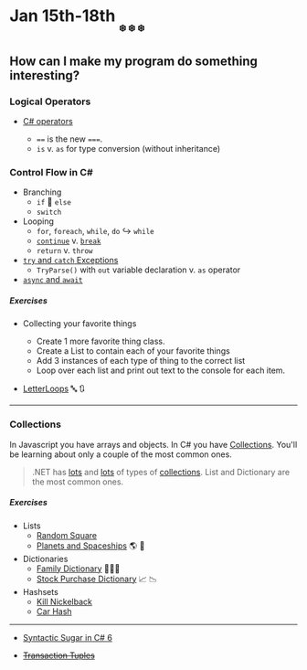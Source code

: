 # **Jan 15th-18th** <sub><sub><sub>:snowflake: :snowflake: :snowflake:

## How can I make my program do something interesting?

### Logical Operators
- [C# operators](https://docs.microsoft.com/en-us/dotnet/csharp/language-reference/operators/)

	- `==` is the new `===`.
	- `is` v. `as` for type conversion (without inheritance)

### Control Flow in C#
- Branching
	- `if` :twisted_rightwards_arrows: `else`
	- `switch`
- Looping
	- `for`, `foreach`, `while`, `do` :arrow_right_hook: `while`
	- [`continue`](https://docs.microsoft.com/en-us/dotnet/csharp/language-reference/keywords/continue) v. [`break`](https://docs.microsoft.com/en-us/dotnet/csharp/language-reference/keywords/break)
	- `return` v. `throw`
- [`try` and `catch` Exceptions](https://docs.microsoft.com/en-us/dotnet/csharp/programming-guide/exceptions/index)
	- `TryParse()` with `out` variable declaration v. `as` operator
- [`async` and `await`](https://docs.microsoft.com/en-us/dotnet/csharp/programming-guide/concepts/async/control-flow-in-async-programs)

##### Exercises

- Collecting your favorite things
    - Create 1 more favorite thing class.
    - Create a List to contain each of your favorite things
    - Add 3 instances of each type of thing to the correct list
    - Loop over each list and print out text to the console for each item.

- [LetterLoops](https://github.com/nss-evening-cohort-06/bangazon-inc/blob/master/orientation/exercises/LetterLoops.md) :abc: :arrows_clockwise:

***

### Collections

In Javascript you have arrays and objects. In C# you have [Collections](https://github.com/nss-evening-cohort-06/bangazon-inc/blob/master/orientation/06_COLLECTIONS.md). You'll be learning about only a couple of the most common ones.

> .NET has [lots](https://github.com/nss-evening-cohort-06/bangazon-inc/blob/formatting/concepts/csharp-language/collections.md) and [lots](https://docs.microsoft.com/en-us/dotnet/api/system.collections.generic?view=netframework-4.7.1) of types of [collections](https://github.com/nss-evening-cohort-06/bangazon-inc/blob/master/orientation/02_FIRST_EXECUTABLE.md#c-collections). List and Dictionary are the most common ones.

##### Exercises

- Lists
	- [Random Square](https://github.com/nss-evening-cohort-06/bangazon-inc/blob/master/orientation/exercises/10_RANDOMSQUARED.md)
	- [Planets and Spaceships](https://github.com/nss-evening-cohort-06/bangazon-inc/blob/master/orientation/exercises/01_LISTS.md) :earth_americas: :rocket:
- Dictionaries
	- [Family Dictionary](https://github.com/nss-evening-cohort-06/bangazon-inc/blob/master/orientation/exercises/08_FAMILY_DICTIONARY.md) :family_woman_girl_boy:
	- [Stock Purchase Dictionary](https://github.com/nss-evening-cohort-06/bangazon-inc/blob/master/orientation/exercises/03_DICTIONARIES.md) :chart_with_upwards_trend: :chart_with_downwards_trend:
- Hashsets
	- [Kill Nickelback](https://github.com/nss-evening-cohort-06/bangazon-inc/blob/master/orientation/exercises/09_KILL_NICKELBACK.md)
	- [Car Hash](https://github.com/nss-evening-cohort-06/bangazon-inc/blob/formatting/orientation/exercises/04_HASHSETS.md)
***

- [Syntactic Sugar in C# 6](https://github.com/nss-evening-cohort-06/bangazon-inc/blob/master/orientation/exercises/06_%20EXPRESSION_FN_MEMBERS.md)

- ~~[Transaction Tuples](https://github.com/nss-evening-cohort-06/bangazon-inc/blob/formatting/orientation/exercises/02_TUPLES.md)~~

